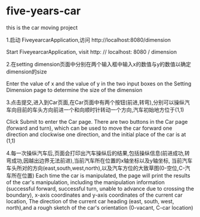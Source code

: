# five-years-car
this is the car moving project

1.启动 FiveyearcarApplication,访问 http://localhost:8080/dimension

Start FiveyearcarApplication, visit http: // localhost: 8080 / dimension

2.在setting dimension页面中分别在两个输入框中输入x的数值与y的数值以确定dimension的size

Enter the value of x and the value of y in the two input boxes on the Setting Dimension page to determine the size of the dimension

3.点击提交,进入到Car页面,在Car页面中有两个按钮(前进,转弯),分别可以操纵汽车向目前的车头方向前进一个和向顺时针转动一个方向,汽车初始地方位于(1,1)

Click Submit to enter the Car page. There are two buttons in the Car page (forward and turn), which can be used to move the car forward one direction and clockwise one direction, 
and the initial place of the car is at (1,1)

4.每一次操纵汽车后,页面会打印出汽车操纵后的结果,包括操纵信息(前进成功,转弯成功,因越出边界无法前进),当前汽车所在位置的x轴坐标以及y轴坐标,
当前汽车车头所对的方向(east,south,west,north),以及汽车方位的大致草图(0-空位,C-汽车所在位置)
Each time the car is manipulated, the page will print the results of the car's manipulation, including the manipulation information (successful forward, successful turn, unable to advance due to crossing the boundary), x-axis coordinates and y-axis coordinates of the current car location,
The direction of the current car heading (east, south, west, north),and a rough sketch of the car's orientation (0-vacant, C-car location)
